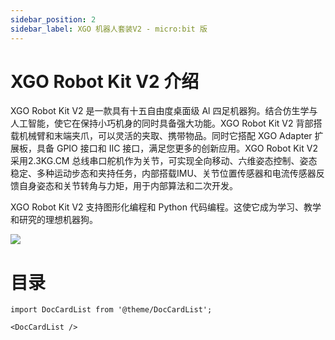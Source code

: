 ```yaml
---
sidebar_position: 2
sidebar_label: XGO 机器人套装V2 - micro:bit 版
---
```


# XGO Robot Kit V2 介绍

XGO Robot Kit V2 是一款具有十五自由度桌面级 Al 四足机器狗。结合仿生学与人工智能，使它在保持小巧机身的同时具备强大功能。XGO Robot Kit V2 背部搭载机械臂和末端夹爪，可以灵活的夹取、携带物品。同时它搭配 XGO Adapter 扩展板，具备 GPIO 接口和 IIC 接口，满足您更多的创新应用。XGO Robot Kit V2 采用2.3KG.CM 总线串口舵机作为关节，可实现全向移动、六维姿态控制、姿态稳定、多种运动步态和夹持任务，内部搭载IMU、关节位置传感器和电流传感器反馈自身姿态和关节转角与力矩，用于内部算法和二次开发。

XGO Robot Kit V2 支持图形化编程和 Python 代码编程。这使它成为学习、教学和研究的理想机器狗。

![](https://wiki-media-ef.oss-cn-hongkong.aliyuncs.com//images/microbit-xgo-lite2-introduce-01.png)


# 目录

```mdx-code-block
import DocCardList from '@theme/DocCardList';

<DocCardList />
```

